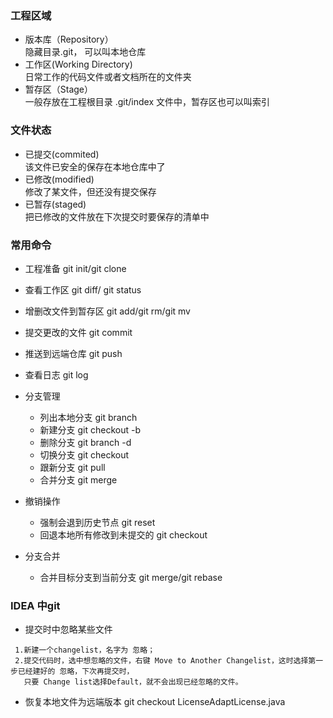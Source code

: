 ### 工程区域
- 版本库（Repository）  
    隐藏目录.git， 可以叫本地仓库
- 工作区(Working Directory)  
    日常工作的代码文件或者文档所在的文件夹
- 暂存区（Stage）  
    一般存放在工程根目录 .git/index 文件中，暂存区也可以叫索引
    
### 文件状态
- 已提交(commited)  
    该文件已安全的保存在本地仓库中了
- 已修改(modified)  
    修改了某文件，但还没有提交保存
- 已暂存(staged)  
    把已修改的文件放在下次提交时要保存的清单中
  
### 常用命令

- 工程准备 git init/git clone
- 查看工作区 git diff/ git status


- 增删改文件到暂存区 git add/git rm/git mv
- 提交更改的文件 git commit
- 推送到远端仓库 git push


- 查看日志 git log
 
- 分支管理 
    - 列出本地分支 git branch 
    - 新建分支 git checkout -b 
    - 删除分支 git branch -d 
    - 切换分支 git checkout
    - 跟新分支 git pull
    - 合并分支 git merge
- 撤销操作
    - 强制会退到历史节点 git reset
    - 回退本地所有修改到未提交的 git checkout    
- 分支合并 
    - 合并目标分支到当前分支 git merge/git rebase




### IDEA 中git
- 提交时中忽略某些文件
```
 1.新建一个changelist，名字为 忽略；
 2.提交代码时，选中想忽略的文件，右键 Move to Another Changelist，这时选择第一步已经建好的 忽略，下次再提交时，
   只要 Change list选择Default，就不会出现已经忽略的文件。
```

- 恢复本地文件为远端版本
  git checkout  LicenseAdaptLicense.java